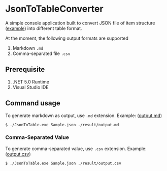 # JsonToTableConverter

A simple console application built to convert JSON file of item structure ([example](./app/JsonToTable/Sample.json)) into different table format.

At the moment, the following output formats are supported
1. Markdown `.md`
1. Comma-separated file `.csv`
## Prerequisite
1. .NET 5.0 Runtime
1. Visual Studio IDE

## Command usage

To generate markdown as output, use `.md` extension. Example: ([output.md](./result/output.md))
```
$ ./JsonToTable.exe Sample.json ./result/output.md
```


### Comma-Separated Value

To generate comma-separated value, use `.csv` extension. Example: ([output.csv](./result/output.csv))
```
$ ./JsonToTable.exe Sample.json ./result/output.csv
```

